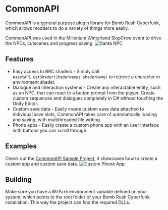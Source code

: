 # CommonAPI
CommonAPI is a general purpose plugin library for Bomb Rush Cyberfunk, which allows modders to do a variety of things more easily.

CommonAPI was used in the Millenium Winterland SlopCrew event to drive the NPCs, cutscenes and progress saving.
![Santa NPC](https://github.com/LazyDuchess/BRC-CommonAPI/assets/42678262/cc7c8663-89bb-4c5d-aee7-e545fc3d3562)

## Features
* Easy access to BRC shaders - Simply call `AssetAPI.GetShader(ShaderNames shaderName)` to retrieve a character or environment shader.
* Dialogue and Interaction systems - Create any interactable entity, such as an NPC, that can react to a button prompt from the player. Create custom sequences and dialogues completely in C# without touching the Unity Editor.
* Custom save data - Easily create custom save data attached to individual save slots, CommonAPI takes care of automatically loading and saving, with multithreaded file writing.
* Phone apps - Easily create a custom phone app with an user interface with buttons you can scroll through.

## Examples

Check out the [CommonAPI Sample Project](https://github.com/LazyDuchess/BRC-CommonAPI-Sample), it showcases how to create a custom app and custom save data.
![Custom Phone App](https://github.com/LazyDuchess/BRC-CommonAPI/assets/42678262/4199b387-ba13-49e3-b2a5-184cfbbab51a)


## Building
Make sure you have a `BRCPath` environment variable defined on your system, which points to the root folder of your Bomb Rush Cyberfunk installation. This way the project can find the required DLLs.
